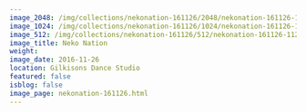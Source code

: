 ```yaml
---
image_2048: /img/collections/nekonation-161126/2048/nekonation-161126-112.jpg
image_1024: /img/collections/nekonation-161126/1024/nekonation-161126-112.jpg
image_512: /img/collections/nekonation-161126/512/nekonation-161126-112.jpg
image_title: Neko Nation
weight: 
image_date: 2016-11-26
location: Gilkisons Dance Studio
featured: false
isblog: false
image_page: nekonation-161126.html
---
```

